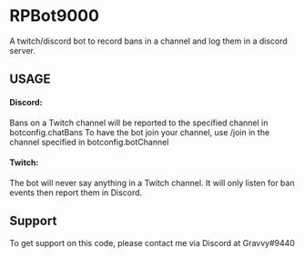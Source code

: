 # RPBot9000

A twitch/discord bot to record bans in a channel and log them in a discord server.


## USAGE

#### Discord:  
Bans on a Twitch channel will be reported to the specified channel in botconfig.chatBans
To have the bot join your channel, use /join in the channel specified in botconfig.botChannel

#### Twitch:  
The bot will never say anything in a Twitch channel. It will only listen for ban events then report them in Discord.

## Support
To get support on this code, please contact me via Discord at Gravvy#9440
